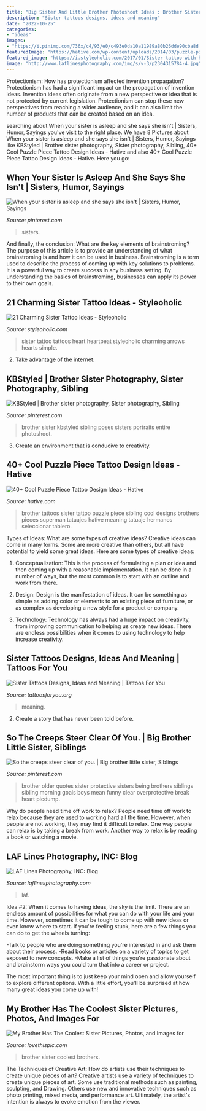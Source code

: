 ```yaml
---
title: "Big Sister And Little Brother Photoshoot Ideas : Brother Sister Coolest Brothers"
description: "Sister tattoos designs, ideas and meaning"
date: "2022-10-25"
categories:
- "ideas"
images:
- "https://i.pinimg.com/736x/c4/93/e0/c493e0da10a11989a80b26dde90cba8d.jpg"
featuredImage: "https://hative.com/wp-content/uploads/2014/03/puzzle-piece-tattoos/13-sibling-tattoo-for-brother.jpg"
featured_image: "https://i.styleoholic.com/2017/01/Sister-tattoo-with-heart-and-heartbeat.jpg"
image: "http://www.laflinesphotography.com/img/s/v-3/p2304315784-4.jpg"
---
```



Protectionism: How has protectionism affected invention propagation?
Protectionism has had a significant impact on the propagation of invention ideas. Invention ideas often originate from a new perspective or idea that is not protected by current legislation. Protectionism can stop these new perspectives from reaching a wider audience, and it can also limit the number of products that can be created based on an idea.

	

		
searching about When your sister is asleep and she says she isn&#039;t | Sisters, Humor, Sayings you've visit to the right place. We have 8 Pictures about When your sister is asleep and she says she isn&#039;t | Sisters, Humor, Sayings like KBStyled | Brother sister photography, Sister photography, Sibling, 40+ Cool Puzzle Piece Tattoo Design Ideas - Hative and also 40+ Cool Puzzle Piece Tattoo Design Ideas - Hative. Here you go:
		
    
## When Your Sister Is Asleep And She Says She Isn&#039;t | Sisters, Humor, Sayings

<img loading=lazy src="https://i.pinimg.com/736x/c4/93/e0/c493e0da10a11989a80b26dde90cba8d.jpg" onerror="this.onerror=null;this.src='https://tse1.mm.bing.net/th?id=OIP.j_yRN7JzzQ1x6sXAowchPQHaJ3&amp;pid=15.1';" alt="When your sister is asleep and she says she isn&#039;t | Sisters, Humor, Sayings">

_Source: pinterest.com_

>sisters. 

	

And finally, the conclusion: What are the key elements of brainstroming?
The purpose of this article is to provide an understanding of what brainstroming is and how it can be used in business. Brainstroming is a term used to describe the process of coming up with key solutions to problems. It is a powerful way to create success in any business setting. By understanding the basics of brainstroming, businesses can apply its power to their own goals.

    
## 21 Charming Sister Tattoo Ideas - Styleoholic

<img loading=lazy src="https://i.styleoholic.com/2017/01/Sister-tattoo-with-heart-and-heartbeat.jpg" onerror="this.onerror=null;this.src='https://tse2.mm.bing.net/th?id=OIP.pct-N3T7kVO10KJstrwMbQHaFn&amp;pid=15.1';" alt="21 Charming Sister Tattoo Ideas - Styleoholic">

_Source: styleoholic.com_

>sister tattoo tattoos heart heartbeat styleoholic charming arrows hearts simple. 

	

2. Take advantage of the internet.

    
## KBStyled | Brother Sister Photography, Sister Photography, Sibling

<img loading=lazy src="https://i.pinimg.com/originals/80/a8/eb/80a8ebb4e18344f846403cddc59b5ec4.jpg" onerror="this.onerror=null;this.src='https://tse3.mm.bing.net/th?id=OIP.QzRYPlevzJYo1ZshiRg03AHaLH&amp;pid=15.1';" alt="KBStyled | Brother sister photography, Sister photography, Sibling">

_Source: pinterest.com_

>brother sister kbstyled sibling poses sisters portraits entire photoshoot. 

	

3. Create an environment that is conducive to creativity.

    
## 40+ Cool Puzzle Piece Tattoo Design Ideas - Hative

<img loading=lazy src="https://hative.com/wp-content/uploads/2014/03/puzzle-piece-tattoos/13-sibling-tattoo-for-brother.jpg" onerror="this.onerror=null;this.src='https://tse1.mm.bing.net/th?id=OIP.CBEpLpPSjLVeMog8dlKigwHaNG&amp;pid=15.1';" alt="40+ Cool Puzzle Piece Tattoo Design Ideas - Hative">

_Source: hative.com_

>brother tattoos sister tattoo puzzle piece sibling cool designs brothers pieces superman tatuajes hative meaning tatuaje hermanos seleccionar tablero. 

	

Types of Ideas: What are some types of creative ideas?
Creative ideas can come in many forms. Some are more creative than others, but all have potential to yield some great ideas. Here are some types of creative ideas:
1. Conceptualization: This is the process of formulating a plan or idea and then coming up with a reasonable implementation. It can be done in a number of ways, but the most common is to start with an outline and work from there.

2. Design: Design is the manifestation of ideas. It can be something as simple as adding color or elements to an existing piece of furniture, or as complex as developing a new style for a product or company.

3. Technology: Technology has always had a huge impact on creativity, from improving communication to helping us create new ideas. There are endless possibilities when it comes to using technology to help increase creativity.


    
## Sister Tattoos Designs, Ideas And Meaning | Tattoos For You

<img loading=lazy src="https://www.tattoosforyou.org/wp-content/uploads/2013/09/Sisters-Tattoos.jpg" onerror="this.onerror=null;this.src='https://tse2.mm.bing.net/th?id=OIP.S77d1VxNEqsY9g-kp4vcgQHaFS&amp;pid=15.1';" alt="Sister Tattoos Designs, Ideas and Meaning | Tattoos For You">

_Source: tattoosforyou.org_

>meaning. 

	

2. Create a story that has never been told before.

    
## So The Creeps Steer Clear Of You. | Big Brother Little Sister, Siblings

<img loading=lazy src="https://i.pinimg.com/736x/9a/8e/4b/9a8e4b2ab171e0b59e106ad41ae852bd--older-brother-quotes-sibling-quotes-brother.jpg" onerror="this.onerror=null;this.src='https://tse2.mm.bing.net/th?id=OIP.TyalufaLAmjWlOVwOzN3lQHaFj&amp;pid=15.1';" alt="So the creeps steer clear of you. | Big brother little sister, Siblings">

_Source: pinterest.com_

>brother older quotes sister protective sisters being brothers siblings sibling morning goals boys mean funny clear overprotective break heart picdump. 

	

Why do people need time off work to relax?
People need time off work to relax because they are used to working hard all the time. However, when people are not working, they may find it difficult to relax. One way people can relax is by taking a break from work. Another way to relax is by reading a book or watching a movie.

    
## LAF Lines Photography, INC: Blog

<img loading=lazy src="http://www.laflinesphotography.com/img/s/v-3/p2304315784-4.jpg" onerror="this.onerror=null;this.src='https://tse1.mm.bing.net/th?id=OIP.5vwuSYkGIEe10ggr76__gwAAAA&amp;pid=15.1';" alt="LAF Lines Photography, INC: Blog">

_Source: laflinesphotography.com_

>laf. 

	

Idea #2:
When it comes to having ideas, the sky is the limit. There are an endless amount of possibilities for what you can do with your life and your time. However, sometimes it can be tough to come up with new ideas or even know where to start.
If you're feeling stuck, here are a few things you can do to get the wheels turning:

-Talk to people who are doing something you're interested in and ask them about their process.
-Read books or articles on a variety of topics to get exposed to new concepts.
-Make a list of things you're passionate about and brainstorm ways you could turn that into a career or project.

The most important thing is to just keep your mind open and allow yourself to explore different options. With a little effort, you'll be surprised at how many great ideas you come up with!

    
## My Brother Has The Coolest Sister Pictures, Photos, And Images For

<img loading=lazy src="http://www.lovethispic.com/uploaded_images/203660-My-Brother-Has-The-Coolest-Sister.jpg" onerror="this.onerror=null;this.src='https://tse3.mm.bing.net/th?id=OIP.qxoKx83NE_wJmfPl3_z6tgHaGF&amp;pid=15.1';" alt="My Brother Has The Coolest Sister Pictures, Photos, and Images for">

_Source: lovethispic.com_

>brother sister coolest brothers. 

	

The Techniques of Creative Art: How do artists use their techniques to create unique pieces of art?
Creative artists use a variety of techniques to create unique pieces of art. Some use traditional methods such as painting, sculpting, and Drawing. Others use new and innovative techniques such as photo printing, mixed media, and performance art. Ultimately, the artist's intention is always to evoke emotion from the viewer.

